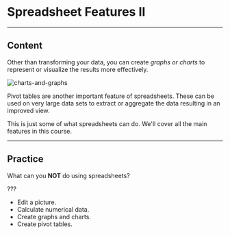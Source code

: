 ﻿---
author: Stefan-Stojanovic

aspects:
  - introduction
  - workout

type: normal

category: how to

---

# Spreadsheet Features II

---
## Content

Other than transforming your data, you can create *graphs or charts* to represent or visualize the results more effectively.

![charts-and-graphs](https://img.enkipro.com/f85a38f772093d491212cbdf439aa80f.png)

Pivot tables are another important feature of spreadsheets. These can be used on very large data sets to extract or aggregate the data resulting in an improved view.

This is just some of what spreadsheets can do. We'll cover all the main features in this course.

---
## Practice

What can you **NOT** do using spreadsheets?

???

* Edit a picture.
* Calculate numerical data.
* Create graphs and charts.
* Create pivot tables.
